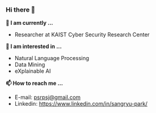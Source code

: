### Hi there 👋

**🔭 I am currently ...**
  - Researcher at KAIST Cyber Security Research Center

**🌱 I am interested in ...**
  - Natural Language Processing
  - Data Mining
  - eXplainable AI

**📫 How to reach me ...**
  - E-mail: psrpsj@gmail.com
  - Linkedin: https://www.linkedin.com/in/sangryu-park/


<!--
**sangryupark/sangryupark** is a ✨ _special_ ✨ repository because its `README.md` (this file) appears on your GitHub profile.

Here are some ideas to get you started:

- 🔭 I’m currently working on ...
- 🌱 I’m currently learning ...
- 👯 I’m looking to collaborate on ...
- 🤔 I’m looking for help with ...
- 💬 Ask me about ...
- 📫 How to reach me: ...
- 😄 Pronouns: ...
- ⚡ Fun fact: ...
-->
